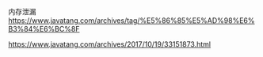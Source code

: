 内存泄漏
https://www.javatang.com/archives/tag/%E5%86%85%E5%AD%98%E6%B3%84%E6%BC%8F

https://www.javatang.com/archives/2017/10/19/33151873.html